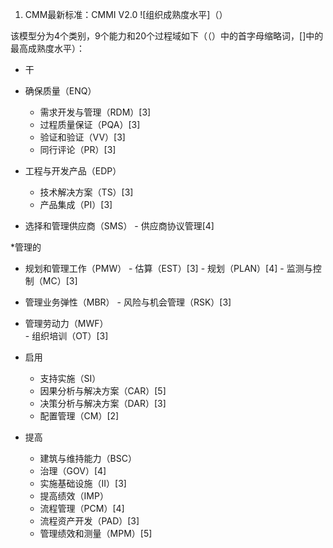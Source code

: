 1.  CMM最新标准：CMMI V2.0
  ![组织成熟度水平]（）
  
  该模型分为4个类别，9个能力和20个过程域如下（（）中的首字母缩略词，[]中的最高成熟度水平）：
*  干  
  +  确保质量（ENQ）      
     -  需求开发与管理（RDM）[3] 
     -  过程质量保证（PQA）[3]  
     -  验证和验证（VV）[3]  
     -  同行评论（PR）[3]
  
  +  工程与开发产品（EDP）
     -  技术解决方案（TS）[3] 
     -  产品集成（PI）[3]
    
  +  选择和管理供应商（SMS） 
    -  供应商协议管理[4]  
    
*管理的 
  +  规划和管理工作（PMW）
    -  估算（EST）[3] 
    -  规划（PLAN）[4] 
    -  监测与控制（MC）[3] 
    
  +  管理业务弹性（MBR） 
    -  风险与机会管理（RSK）[3] 
    
  +  管理劳动力（MWF）  
    -  组织培训（OT）[3]
* 启用
  +  支持实施（SI）
    - 因果分析与解决方案（CAR）[5]
    - 决策分析与解决方案（DAR）[3]
    - 配置管理（CM）[2]
* 提高
  +  建筑与维持能力（BSC）
    - 治理（GOV）[4]
    - 实施基础设施（II）[3]
  
  +  提高绩效（IMP）
    - 流程管理（PCM）[4]
    - 流程资产开发（PAD）[3]
    - 管理绩效和测量（MPM）[5]
